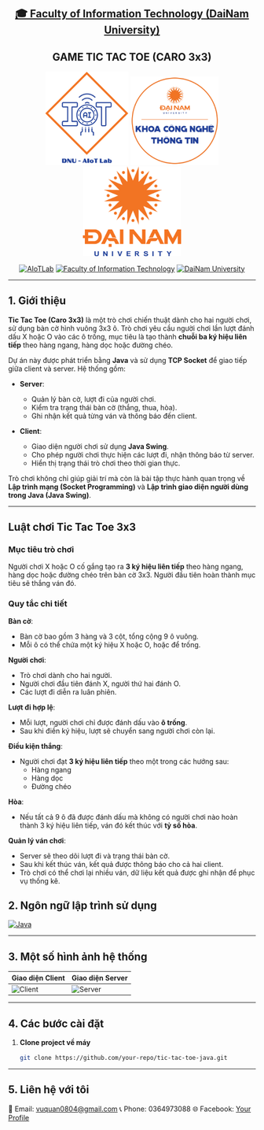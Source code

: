 <h2 align="center">
    <a href="https://dainam.edu.vn/vi/khoa-cong-nghe-thong-tin">
    🎓 Faculty of Information Technology (DaiNam University)
    </a>
</h2>
<h2 align="center">
   GAME TIC TAC TOE (CARO 3x3)
</h2>
<div align="center">
    <p align="center">
        <img src="docs/aiotlab_logo.png" alt="AIoTLab Logo" width="170"/>
        <img src="docs/fitdnu_logo.png" alt="FIT DNU Logo" width="180"/>
        <img src="docs/dnu_logo.png" alt="DaiNam University Logo" width="200"/>
    </p>

[![AIoTLab](https://img.shields.io/badge/AIoTLab-green?style=for-the-badge)](https://www.facebook.com/DNUAIoTLab)
[![Faculty of Information Technology](https://img.shields.io/badge/Faculty%20of%20Information%20Technology-blue?style=for-the-badge)](https://dainam.edu.vn/vi/khoa-cong-nghe-thong-tin)
[![DaiNam University](https://img.shields.io/badge/DaiNam%20University-orange?style=for-the-badge)](https://dainam.edu.vn)

</div>

---

## 1. Giới thiệu
**Tic Tac Toe (Caro 3x3)** là một trò chơi chiến thuật dành cho hai người chơi, sử dụng bàn cờ hình vuông 3x3 ô. Trò chơi yêu cầu người chơi lần lượt đánh dấu X hoặc O vào các ô trống, mục tiêu là tạo thành **chuỗi ba ký hiệu liên tiếp** theo hàng ngang, hàng dọc hoặc đường chéo.

Dự án này được phát triển bằng **Java** và sử dụng **TCP Socket** để giao tiếp giữa client và server. Hệ thống gồm:

- **Server**:  
  - Quản lý bàn cờ, lượt đi của người chơi.  
  - Kiểm tra trạng thái bàn cờ (thắng, thua, hòa).  
  - Ghi nhận kết quả từng ván và thông báo đến client.  

- **Client**:  
  - Giao diện người chơi sử dụng **Java Swing**.  
  - Cho phép người chơi thực hiện các lượt đi, nhận thông báo từ server.  
  - Hiển thị trạng thái trò chơi theo thời gian thực.

Trò chơi không chỉ giúp giải trí mà còn là bài tập thực hành quan trọng về **Lập trình mạng (Socket Programming)** và **Lập trình giao diện người dùng trong Java (Java Swing)**.

---

## Luật chơi Tic Tac Toe 3x3

### Mục tiêu trò chơi
Người chơi X hoặc O cố gắng tạo ra **3 ký hiệu liên tiếp** theo hàng ngang, hàng dọc hoặc đường chéo trên bàn cờ 3x3. Người đầu tiên hoàn thành mục tiêu sẽ thắng ván đó.

### Quy tắc chi tiết
**Bàn cờ**:  
   - Bàn cờ bao gồm 3 hàng và 3 cột, tổng cộng 9 ô vuông.  
   - Mỗi ô có thể chứa một ký hiệu X hoặc O, hoặc để trống.  

**Người chơi**:  
   - Trò chơi dành cho hai người.  
   - Người chơi đầu tiên đánh X, người thứ hai đánh O.  
   - Các lượt đi diễn ra luân phiên.  

**Lượt đi hợp lệ**:  
   - Mỗi lượt, người chơi chỉ được đánh dấu vào **ô trống**.  
   - Sau khi điền ký hiệu, lượt sẽ chuyển sang người chơi còn lại.  

**Điều kiện thắng**:  
   - Người chơi đạt **3 ký hiệu liên tiếp** theo một trong các hướng sau:  
     - Hàng ngang  
     - Hàng dọc  
     - Đường chéo  

**Hòa**:  
   - Nếu tất cả 9 ô đã được đánh dấu mà không có người chơi nào hoàn thành 3 ký hiệu liên tiếp, ván đó kết thúc với **tỷ số hòa**.  

**Quản lý ván chơi**:  
   - Server sẽ theo dõi lượt đi và trạng thái bàn cờ.  
   - Sau khi kết thúc ván, kết quả được thông báo cho cả hai client.  
   - Trò chơi có thể chơi lại nhiều ván, dữ liệu kết quả được ghi nhận để phục vụ thống kê.  


## 2. Ngôn ngữ lập trình sử dụng
[![Java](https://img.shields.io/badge/Java-007396?style=for-the-badge&logo=java&logoColor=white)](https://www.java.com/)

---

## 3. Một số hình ảnh hệ thống
| Giao diện Client | Giao diện Server |
|------------------|------------------|
| ![Client](docs/client_demo.png) | ![Server](docs/server_demo.png) |

---

## 4. Các bước cài đặt
1. **Clone project về máy**
   ```bash
   git clone https://github.com/your-repo/tic-tac-toe-java.git

---

## 5. Liên hệ với tôi
📧 Email: vuquan0804@gmail.com
📞 Phone: 0364973088
🌐 Facebook: [Your Profile](https://www.facebook.com/vuquan.844/)

